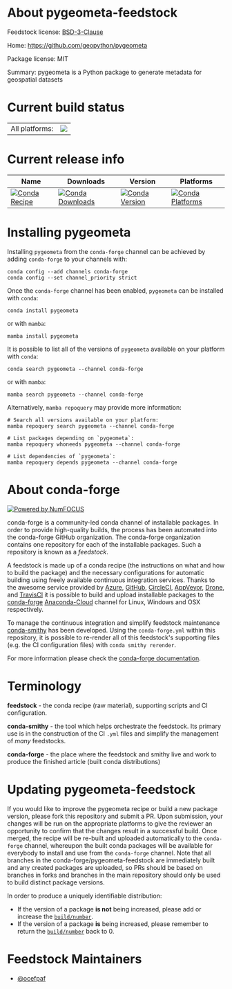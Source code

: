 About pygeometa-feedstock
=========================

Feedstock license: [BSD-3-Clause](https://github.com/conda-forge/pygeometa-feedstock/blob/main/LICENSE.txt)

Home: https://github.com/geopython/pygeometa

Package license: MIT

Summary: pygeometa is a Python package to generate metadata for geospatial datasets

Current build status
====================


<table><tr><td>All platforms:</td>
    <td>
      <a href="https://dev.azure.com/conda-forge/feedstock-builds/_build/latest?definitionId=4731&branchName=main">
        <img src="https://dev.azure.com/conda-forge/feedstock-builds/_apis/build/status/pygeometa-feedstock?branchName=main">
      </a>
    </td>
  </tr>
</table>

Current release info
====================

| Name | Downloads | Version | Platforms |
| --- | --- | --- | --- |
| [![Conda Recipe](https://img.shields.io/badge/recipe-pygeometa-green.svg)](https://anaconda.org/conda-forge/pygeometa) | [![Conda Downloads](https://img.shields.io/conda/dn/conda-forge/pygeometa.svg)](https://anaconda.org/conda-forge/pygeometa) | [![Conda Version](https://img.shields.io/conda/vn/conda-forge/pygeometa.svg)](https://anaconda.org/conda-forge/pygeometa) | [![Conda Platforms](https://img.shields.io/conda/pn/conda-forge/pygeometa.svg)](https://anaconda.org/conda-forge/pygeometa) |

Installing pygeometa
====================

Installing `pygeometa` from the `conda-forge` channel can be achieved by adding `conda-forge` to your channels with:

```
conda config --add channels conda-forge
conda config --set channel_priority strict
```

Once the `conda-forge` channel has been enabled, `pygeometa` can be installed with `conda`:

```
conda install pygeometa
```

or with `mamba`:

```
mamba install pygeometa
```

It is possible to list all of the versions of `pygeometa` available on your platform with `conda`:

```
conda search pygeometa --channel conda-forge
```

or with `mamba`:

```
mamba search pygeometa --channel conda-forge
```

Alternatively, `mamba repoquery` may provide more information:

```
# Search all versions available on your platform:
mamba repoquery search pygeometa --channel conda-forge

# List packages depending on `pygeometa`:
mamba repoquery whoneeds pygeometa --channel conda-forge

# List dependencies of `pygeometa`:
mamba repoquery depends pygeometa --channel conda-forge
```


About conda-forge
=================

[![Powered by
NumFOCUS](https://img.shields.io/badge/powered%20by-NumFOCUS-orange.svg?style=flat&colorA=E1523D&colorB=007D8A)](https://numfocus.org)

conda-forge is a community-led conda channel of installable packages.
In order to provide high-quality builds, the process has been automated into the
conda-forge GitHub organization. The conda-forge organization contains one repository
for each of the installable packages. Such a repository is known as a *feedstock*.

A feedstock is made up of a conda recipe (the instructions on what and how to build
the package) and the necessary configurations for automatic building using freely
available continuous integration services. Thanks to the awesome service provided by
[Azure](https://azure.microsoft.com/en-us/services/devops/), [GitHub](https://github.com/),
[CircleCI](https://circleci.com/), [AppVeyor](https://www.appveyor.com/),
[Drone](https://cloud.drone.io/welcome), and [TravisCI](https://travis-ci.com/)
it is possible to build and upload installable packages to the
[conda-forge](https://anaconda.org/conda-forge) [Anaconda-Cloud](https://anaconda.org/)
channel for Linux, Windows and OSX respectively.

To manage the continuous integration and simplify feedstock maintenance
[conda-smithy](https://github.com/conda-forge/conda-smithy) has been developed.
Using the ``conda-forge.yml`` within this repository, it is possible to re-render all of
this feedstock's supporting files (e.g. the CI configuration files) with ``conda smithy rerender``.

For more information please check the [conda-forge documentation](https://conda-forge.org/docs/).

Terminology
===========

**feedstock** - the conda recipe (raw material), supporting scripts and CI configuration.

**conda-smithy** - the tool which helps orchestrate the feedstock.
                   Its primary use is in the construction of the CI ``.yml`` files
                   and simplify the management of *many* feedstocks.

**conda-forge** - the place where the feedstock and smithy live and work to
                  produce the finished article (built conda distributions)


Updating pygeometa-feedstock
============================

If you would like to improve the pygeometa recipe or build a new
package version, please fork this repository and submit a PR. Upon submission,
your changes will be run on the appropriate platforms to give the reviewer an
opportunity to confirm that the changes result in a successful build. Once
merged, the recipe will be re-built and uploaded automatically to the
`conda-forge` channel, whereupon the built conda packages will be available for
everybody to install and use from the `conda-forge` channel.
Note that all branches in the conda-forge/pygeometa-feedstock are
immediately built and any created packages are uploaded, so PRs should be based
on branches in forks and branches in the main repository should only be used to
build distinct package versions.

In order to produce a uniquely identifiable distribution:
 * If the version of a package **is not** being increased, please add or increase
   the [``build/number``](https://docs.conda.io/projects/conda-build/en/latest/resources/define-metadata.html#build-number-and-string).
 * If the version of a package **is** being increased, please remember to return
   the [``build/number``](https://docs.conda.io/projects/conda-build/en/latest/resources/define-metadata.html#build-number-and-string)
   back to 0.

Feedstock Maintainers
=====================

* [@ocefpaf](https://github.com/ocefpaf/)

